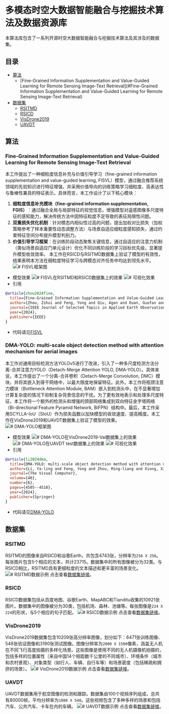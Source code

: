 # 多模态时空大数据智能融合与挖掘技术算法及数据资源库
本算法库包含了一系列开源时空大数据智能融合与挖掘技术算法及其涉及的数据集。

## 目录

- [算法](#算法)
  - [Fine-Grained Information Supplementation and Value-Guided Learning for Remote Sensing Image-Text Retrieval](#Fine-Grained Information Supplementation and Value-Guided Learning for Remote Sensing Image-Text Retrieval)
- [数据集](#数据集)
  - [RSITMD](#RSITMD)
  - [RSICD](#RSICD)
  - [VisDrone2019](#VisDrone2019)
  - [UAVDT](#UAVDT)

## 算法
### Fine-Grained Information Supplementation and Value-Guided Learning for Remote Sensing Image-Text Retrieval
本工作提出了一种细粒度信息补充与价值引导学习（fine-grained information supplementation and value-guided learning, FISVL）模型，通过融合推荐系统领域的先验知识进行特征增强，并采用价值导向的训练策略学习细粒度、高表达性与鲁棒性兼具的特征表示。具体而言，本工作设计了以下核心模块：
1. ​**细粒度信息补充模块（fine-grained information supplementation, FGIS）​**：通过融合全局与局部特征的视觉信息，增强模型对遥感图像多尺度特征的感知能力，解决传统方法中因特征粒度不足导致的表征局限性问题。
2. ​**双重损失优化机制**：针对模态内相似性过高的问题，提出加权对比损失（加权策略参考了样本重要性动态调整方法）与场景自适应细粒度感知损失，通过约束特征空间分布提升模型判别力。
3. ​**价值引导学习框架**：在训练阶段动态聚焦关键信息，通过自适应的注意力机制（类似场景自适应门单元设计）优化不同训练阶段的学习目标优先级，显著提升模型收敛效率。
本工作在RSICD与RSITMD数据集上验证了模型的有效性，结果表明本方法在细粒度特征学习与跨模态对齐任务中均达到领先水平。
![# FISVL框架图](assets/fine-grained_framework.png)
* 模型效果
![# FISVL在RSITMD和RSICD数据集上的效果](assets/FISVL_result1.png)
![# 可视化效果](assets/FISVL_result2.png)
* 引用
```bibtex
@article{zhou2024fine,
  title={Fine-Grained Information Supplementation and Value-Guided Learning for Remote Sensing Image-Text Retrieval},
  author={Zhou, Zihui and Feng, Yong and Qiu, Agen and Duan, Guofan and Zhou, Mingliang},
  journal={IEEE Journal of Selected Topics in Applied Earth Observations and Remote Sensing},
  year={2024},
  publisher={IEEE}
}
```
* 代码请见[FISVL](FISVL/)

### DMA-YOLO: multi-scale object detection  method with attention mechanism for aerial images
本工作对通用目标检测方法YOLOv5进行了改进，引入了一种多尺度检测方法分离-合并注意力YOLO（Detach-Merge Attention YOLO, DMA-YOLO）。具体来说，本工作提出了一个分离-合并卷积（Detach-Merge Convolution, DMC）模块，并将其嵌入到骨干网络中，以最大限度地保留特征。此外，本工作将瓶颈注意力模块（Bottleneck Attention Module, BAM）嵌入到检测头中，在不显著增加计算复杂度的情况下抑制复杂背景信息的干扰。为了更有效地表示和处理多尺度特征，本工作将一个额外的检测头和增强的颈部网络集成到双向特征金字塔网络（Bi-directional Feature Pyramid Network, BiFPN）结构中。最后，本工作采用SCYLLA-IoU（SIoU）作为损失函数以加快模型的收敛速度、提高精度。本工作在VisDrone2019和UAVDT数据集上验证了模型的效果。
![# DMA-YOLO框架图](assets/DMA-YOLO_framework.png)
* 模型效果
![# DMA-YOLO在VisDrone2019-Val数据集上的效果](assets/DMA-YOLO_result1.png)
![# DMA-YOLO在UAVDT test数据集上的效果](assets/DMA-YOLO_result2.png)
![# 可视化效果](assets/DMA-YOLO_result3.png)
* 引用
```bibtex
@article{li2024dma,
  title={DMA-YOLO: multi-scale object detection method with attention mechanism for aerial images},
  author={Li, Ya-ling and Feng, Yong and Zhou, Ming-liang and Xiong, Xian-cai and Wang, Yong-heng and Qiang, Bao-hua},
  journal={The Visual Computer},
  volume={40},
  number={6},
  pages={4505--4518},
  year={2024},
  publisher={Springer}
}
```
* 代码请见[DMA-YOLO](DMA-YOLO/)

## 数据集
### RSITMD
RSITMD的图像来自RSICD和谷歌Earth，共包含4743张，分辨率为`256 X 256`。每张图片包含5个相应的文本，共计23715。数据集中的所有图像被分为32类。与RSICD相比，RSITMD具有更细粒度的文本描述和更丰富的场景变化。
![# RSITMD数据示例](assets/RSITMD.png)
点击查看[数据集链接](https://github.com/AICyberTeam/AMFMN/blob/main/RSITMD/README.md)。
### RSICD
RSICD数据集包括从百度地图、谷歌Earth、MapABC和Tianditu收集的10921张图片。数据集中的图像被分为30类，包括机场、森林、池塘等。每张图像是`224 X 224`的形状，与5个相应的句子匹配。
![# RSICD数据示例](assets/RSICD.png)
点击查看[数据集链接](https://github.com/201528014227051/RSICD_optimal)。
### VisDrone2019
VisDrone2019数据集包含10209张高分辨率图像，划分如下：​6471张训练图像、548张验证图像和3190张测试图像。图像分辨率为`2000 X 1500`像素，涵盖无人机在不同飞行高度拍摄的多样化场景。这些图像是使用不同的无人机摄像机拍摄的，包括多样的位置属性（来自中国14个相距数千公里的不同城市）、环境条件（城市和农村景观）、对象类型（如行人、车辆、自行车等）和场景密度（包括稀疏和拥挤的场景）。
![# VisDrone2019数据示例](assets/VisDrone2019.png)
点击查看[数据集链接](https://github.com/VisDrone/VisDrone-Dataset)。
### UAVDT
UAVDT数据集用于航空图像的检测和跟踪。数据集由100个视频序列组成，总共有80000帧，平均分辨率为`1080 X 540`。这些视频包含了多种多样的场景和包括汽车、公共汽车、卡车在内的车辆。
![# UAVDT数据示例](assets/UAVDT.png)
点击查看[数据集链接](https://pan.baidu.com/s/1Vts7V-6JYd395vL6mVYMFQ#list/path=%2F)。
